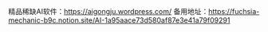 精品稀缺AI软件：https://aigongju.wordpress.com/
备用地址：https://fuchsia-mechanic-b9c.notion.site/AI-1a95aace73d580af87e3e41a79f09291
